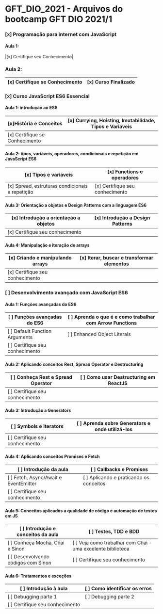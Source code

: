 # GFT_DIO_2021 - Arquivos do bootcamp GFT DIO 2021/1
### [x] Programação para internet com JavaScript 
#### Aula 1: 
|[x] Certifique seu Conhecimento|
### Aula 2: 
|[x] Certifique se Conhecimento |[x] Curso Finalizado|
|-|-|

### [x] Curso JavaScript ES6 Essencial 
#### Aula 1: introdução ao ES6
|[x]História e Conceitos |[x] Currying, Hoisting, Imutabilidade, Tipos e Variáveis |
|-|-|
| [x] Certifique se Conhecimento |

#### Aula 2: tipos, variáveis, operadores, condicionais e repetição em JavaScript ES6
|[x] Tipos e variáveis |[x] Functions e operadores | 
|-|-|
| [x] Spread, estruturas condicionais e repetição | [x] Certifique seu conhecimento |

#### Aula 3: Orientação a objetos e Design Patterns com a linguagem ES6
| [x] Introdução a orientação a objetos | [x] Introdução a Design Patterns|
|-|-|
| [x] Certifique seu conhecimento |

#### Aula 4: Manipulação e iteração de arrays
| [x] Criando e manipulando arrays | [x] Iterar, buscar e transformar elementos |
|-|-|
| [x] Certifique seu conhecimento |


### [ ] Desenvolvimento avançado com JavaScript ES6
#### Aula 1: Funções avançadas do ES6
|[ ] Funções avançadas do ES6 | [ ] Aprenda o que é e como trabalhar com Arrow Functions |
|-|-|
| [ ] Default Function Arguments | [ ] Enhanced Object Literals | 
| [ ] Certifique seu conhecimento |

#### Aula 2: Aplicando conceitos Rest, Spread Operator e Destructuring
|[ ] Conheça Rest e Spread Operator |[ ] Como usar Destructuring em ReactJS | 
|-|-|
|[ ] Certifique seu conhecimento|


#### Aula 3: Introdução a Generators
| [ ] Symbols e Iterators | [ ] Aprenda sobre Generators e onde utilizá-los |
|-|-|
| [ ] Certifique seu conhecimento |
#### Aula 4: Aplicando conceitos Promises e Fetch
| [ ] Introdução da aula | [ ] Callbacks e Promises |
|-|-|
| [ ] Fetch, Async/Await e EventEmitter | [ ] Aplicando e praticando os conceitos |
| [ ] Certifique seu conhecimento |

#### Aula 5: Conceitos aplicados a qualidade de código e automação de testes em JS
| [ ] Introdução e conceitos da aula | [ ] Testes, TDD e BDD |
|-|-|
| [ ] Conheça Mocha, Chai e Sinon | [ ] Veja como trabalhar com Chai - uma excelente biblioteca |
| [ ] Desenvolvendo códigos com Sinon | [ ] Certifique seu conhecimento |

#### Aula 6: Tratamentos e exceções
| [ ] Introdução à aula | [ ] Como identificar os erros |
|-|-|
| [ ] Debugging parte 1 | [ ] Debugging parte 2 | 
| [ ] Certifique seu conhecimento |
